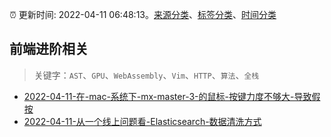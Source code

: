 :alarm_clock: 更新时间: 2022-04-11 06:48:13。[来源分类](../README.md)、[标签分类](../TAGS.md)、[时间分类](../TIMELINE.md)

## 前端进阶相关


> 关键字：`AST`、`GPU`、`WebAssembly`、`Vim`、`HTTP`、`算法`、`全栈`



- [2022-04-11-在-mac-系统下-mx-master-3-的鼠标-按键力度不够大-导致假按](https://www.v2ex.com/t/846230) 
- [2022-04-11-从一个线上问题看-Elasticsearch-数据清洗方式](https://toutiao.io/k/eh0960y) 